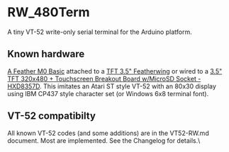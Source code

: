 # RW_480Term

A tiny VT-52 write-only serial terminal for the Arduino platform.

## Known hardware

[A Feather M0 Basic](https://www.adafruit.com/product/2772) attached to a [TFT 3.5" Featherwing](https://www.adafruit.com/product/3651) or wired to a [3.5" TFT 320x480 + Touchscreen Breakout Board w/MicroSD Socket - HXD8357D](https://www.adafruit.com/product/2050).  This imitates an Atari ST style VT-52 with an 80x30 display using IBM CP437 style character set (or Windows 6x8 terminal font).

## VT-52 compatibilty

All known VT-52 codes (and some additions) are in the VT52-RW.md document.  Most are implemented.  See the Changelog for details.\
